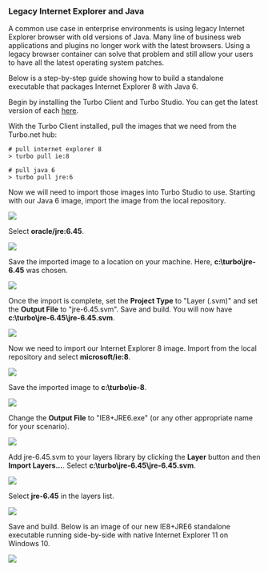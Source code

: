 ### Legacy Internet Explorer and Java

A common use case in enterprise environments is using legacy Internet Explorer browser with old versions of Java. Many line of business web applications and plugins no longer work with the latest browsers. Using a legacy browser container can solve that problem and still allow your users to have all the latest operating system patches.

Below is a step-by-step guide showing how to build a standalone executable that packages Internet Explorer 8 with Java 6.

Begin by installing the Turbo Client and Turbo Studio. You can get the latest version of each [here](https://turbo.net/download).

With the Turbo Client installed, pull the images that we need from the Turbo.net hub:
```
# pull internet explorer 8
> turbo pull ie:8

# pull java 6
> turbo pull jre:6
```

Now we will need to import those images into Turbo Studio to use. Starting with our Java 6 image, import the image from the local repository.

![](/docs/building/scenarios/usecase_iejre1.png)

Select **oracle/jre:6.45**.

![](/docs/building/scenarios/usecase_iejre2.png)

Save the imported image to a location on your machine. Here, **c:\turbo\jre-6.45** was chosen.

![](/docs/building/scenarios/usecase_iejre3.png)

Once the import is complete, set the **Project Type** to "Layer (.svm)" and set the **Output File** to "jre-6.45.svm". Save and build. You will now have **c:\turbo\jre-6.45\jre-6.45.svm**.

![](/docs/building/scenarios/usecase_iejre4.png)

Now we need to import our Internet Explorer 8 image. Import from the local repository and select **microsoft/ie:8**.

![](/docs/building/scenarios/usecase_iejre5.png)

Save the imported image to **c:\turbo\ie-8**.

![](/docs/building/scenarios/usecase_iejre6.png)

Change the **Output File** to "IE8+JRE6.exe" (or any other appropriate name for your scenario).

![](/docs/building/scenarios/usecase_iejre7.png)

Add jre-6.45.svm to your layers library by clicking the **Layer** button and then **Import Layers...**. Select **c:\turbo\jre-6.45\jre-6.45.svm**.

![](/docs/building/scenarios/usecase_iejre8.png)

Select **jre-6.45** in the layers list.

![](/docs/building/scenarios/usecase_iejre9.png)

Save and build. Below is an image of our new IE8+JRE6 standalone executable running side-by-side with native Internet Explorer 11 on Windows 10.

![](/docs/building/scenarios/usecase_iejre10.png)


